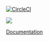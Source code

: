 

[![CircleCI](https://circleci.com/gh/pschaus/maxicp/tree/master.svg?style=svg)](https://circleci.com/gh/pschaus/maxicp/tree/master)

[![](https://jitpack.io/v/pschaus/maxicp.svg)](https://jitpack.io/#pschaus/maxicp)


[Documentation](https://pschaus.github.io/maxicp/)



